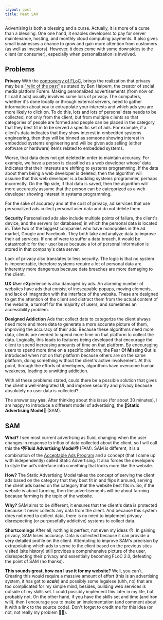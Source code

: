 ```yaml
---
layout: post
title: Meet SAM
---
```

Advertising is both a blessing and a curse. Actually, it is more of a curse than a blessing. One one hand, it enables developers to pay for server maintenance, hosting, and monthly cloud computing payments. It also gives small businesses a chance to grow and gain more attention from customers (as well as investors). However, it does come with some downsides to the client (or consumer), especially when personalization is involved.

## Problems

**Privacy**
With the [controversy of FLoC](https://www.theverge.com/2021/3/30/22358287/privacy-ads-google-chrome-floc-cookies-cookiepocalypse-finger-printing), brings the realization that privacy may be a ["relic of the past"](https://benhalpern.com/privacy) as stated by Ben Halpern, the creator of social media platform Forem. Making personalized advertisements (from now on, I'll call it ads) usually involves some loss of privacy. The computers, whether it's done locally or through external servers, need to gather information about you to extrapolate your interests and which ads you are more likely to click on. To do this, lots and lots of personal data needs to be collected, not only from the client, but from multiple clients so that categories of people are formed and people can be placed in the category that they best fit in to be served a specific set of ads. For example, if a client's data indicates that they show interest in embedded systems engineering, then they will be binned as someone showing interest in embedded systems engineering and will be given ads selling (either software or hardware) items related to embedded systems.

Worse, that data does not get deleted in order to maintain accuracy. For example, we have a person is classified as a web developer whose' data indicates that their interests are shifting to systems programming. If the data about them being a web developer is deleted, then the algorithm will assume that this web developer is a budding systems programmer, perhaps incorrectly. On the flip side, if that data is saved, then the algorithm will more accurately assume that the person can be categorized as a web developer showing interest in systems programming. 

For the sake of accuracy and at the cost of privacy, ad services that use personalized ads collect personal user data and do not delete them.

**Security**
Personalized ads also include multiple points of failure, the client's device, and the servers (or databases) in which the personal data is located in. Take two of the biggest companies who have monopolies in the ad market, Google and Facebook. They both take and analyze data to improve their ad services. If one of were to suffer a data breach, it would be catastrophic for their user base because a lot of personal information is stored in that company's data server. 

Lack of privacy also translates to less security. The logic is that no system is impenetrable, therefore systems require a lot of personal data are inherently more dangerous because data breaches are more damaging to the client.

**UX**
**U**ser e**X**perience is also damaged by ads. An alarming number of websites have ads that consist of inescapable popups, moving elements, and lack of integration with the interface of the website. These are designed to get the attention of the client and distract them from the actual content of the website, a turnoff for the majority of users, and sometimes an accessibility problem.

**Designed Addiction**
Ads that collect data to categorize the client always need more and more data to generate a more accurate picture of them, improving the accuracy of their ads. Because these algorithms need more data, clients are needed to spend more time on that platform to collect the data. Logically, this leads to features being developed that encourage the client to spend increasing amounts of time on that platform. By encouraging users to spend more time on a specific platform, the **F**ear **O**f **M**issing **O**ut is introduced when not on that platform because others are on the same platform, doing something without the client's active involvement. At this point, through the efforts of developers, algorithms have overcome human weakness, leading to unwitting addiction.

With all these problems stated, could there be a possible solution that gives the client a well-integrated UI, and improve security and privacy because absolutely no user data is collected?

The answer say **yes**. After thinking about this issue (for about 30 minutes), I am happy to introduce a different model of advertising, the 🎉**Static Advertising Model**🎉 (SAM).

## SAM

**What?**
I see most current advertising as fluid, changing when the user changes in response to influx of data collected about the client, so I will call this the **👎Fluid Advertising Model👎** (FAM). SAM is different, it is a combination of the [Acceptable Ads Program](https://adblockplus.org/en/acceptable-ads) and a concept (that I came up with independently) called Static Advertising. It also forces the developers to style the ad's interface into something that looks more like the website.

**How?**
The Static Advertising Model takes the concept of serving the client ads based on the category that they best fit in and flips it around, serving the client ads based on the category that the website best fits in. So, if the website is about farming, then the advertisements will be about farming because farming is the topic of the website. 

**Why?**
SAM aims to be different, it ensures that the client's data is protected because it never collects any data from the client. And because this system does not need to collect data, there is no need to implement privacy disrespecting (or purposefully addictive) systems to collect data. 

**Shortcomings**
After all, nothing is perfect, not even my ideas 😢. In gaining privacy, SAM loses accuracy. Data is collected because it can provide a very detailed profile on the client. Attempting to improve SAM's precision by extrapolating which ads to serve to the client based on the previous sites visited (site history) still provides a comprehensive picture of the user, disrespecting their privacy and essentially becoming FLoC 2.0, defeating the point of SAM (no thanks).

**This sounds great, how can I use it for my website?**
Well, you can't. Creating this would require a massive amount of effort (this is an advertising system, it has got to **_scale_**) and possibly some legalese (uhh, no) that are too complicated for my simple mind, besides, building web services is outside of my skills set. I could possibly implement this later in my life, but probably not. On the other hand, if you have the skills set and time (and iron will), then I encourage you to make an implementation (and comment about it with a link to the source code). Don't forget to credit me for this idea (or not, not really my problem 🤷‍♀️). 